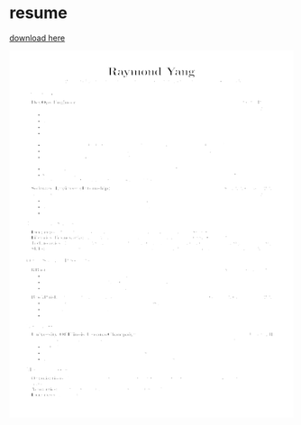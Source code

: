 # resume

[download here](https://github.com/yangr0/resume/blob/main/resume.pdf)

![resume-png](https://github.com/yangr0/resume/blob/main/resume.png)
